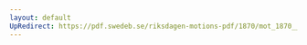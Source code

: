 ```yaml
---
layout: default
UpRedirect: https://pdf.swedeb.se/riksdagen-motions-pdf/1870/mot_1870__fk__00011/mot_1870__fk__00011_001.pdf
---
```

